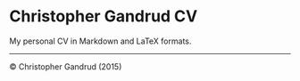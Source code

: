 Christopher Gandrud CV
==

My personal CV in Markdown and LaTeX formats. 

---

&copy; Christopher Gandrud (2015)
